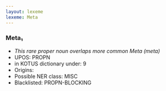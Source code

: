 ```yaml
---
layout: lexeme
lexeme: Meta
---
```


###  Meta₁

* _This rare proper noun overlaps more common *Meta* (meta)_
* UPOS:  PROPN
* in KOTUS dictionary under:  9
* Origins: 
* Possible NER class:  MISC
* Blacklisted:  PROPN-BLOCKING

